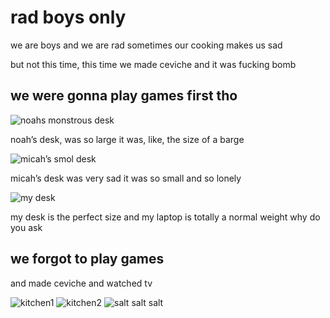 # rad boys only
we are boys and we are rad
sometimes our cooking makes us sad

but not this time, this time we made ceviche and it was fucking bomb

## we were gonna play games first tho
![noahs monstrous desk](/photos/rad-boys-only/noah-desk.jpg)

noah’s desk, was so large
it was, like, the size of a barge

![micah’s smol desk](/photos/rad-boys-only/micah-desk.jpg)

micah’s desk was very sad
it was so small
and so lonely

![my desk](/photos/rad-boys-only/josiah-desk.jpg)

my desk is the perfect size and my laptop is totally a normal weight why do you ask 

##  we forgot to play games
and made ceviche and watched tv

![kitchen1](/photos/rad-boys-only/kitchen1.jpg)
![kitchen2](/photos/rad-boys-only/kitchen2.jpg)
![salt salt salt](/photos/rad-boys-only/salt.jpg)
